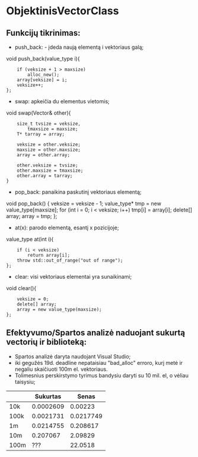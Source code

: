 # ObjektinisVectorClass


## Funkcijų tikrinimas:

- push_back: - įdeda naują elementą i vektoriaus galą;

void push_back(value_type i){

		if (veksize + 1 > maxsize)
			alloc_new();
		array[veksize] = i;
		veksize++;
	};
  
- swap: apkeičia du elementus vietomis;

void swap(Vector<T>& other){
  
		size_t tvsize = veksize,
			tmaxsize = maxsize;
		T* tarray = array;

		veksize = other.veksize;
		maxsize = other.maxsize;
		array = other.array;

		other.veksize = tvsize;
		other.maxsize = tmaxsize;
		other.array = tarray;
	}
  
- pop_back: panaikina paskutinį vektoriaus elementą;

void pop_back()
	{
		veksize = veksize - 1;
		value_type* tmp = new value_type[maxsize];
		for (int i = 0; i < veksize; i++)
			tmp[i] = array[i];
		delete[] array;
		array = tmp;
	};
  
- at(x): parodo elementą, esantį x pozicijoje;

value_type at(int i){

		if (i < veksize)
			return array[i];
		throw std::out_of_range("out of range");
	};

- clear: visi vektoriaus elementai yra sunaikinami;

void clear(){

		veksize = 0;
		delete[] array;
		array = new value_type(maxsize);
	};

## Efektyvumo/Spartos analizė naduojant sukurtą vectorių ir biblioteką:

- Spartos analizė daryta naudojant Visual Studio;
- iki gegužės 19d. deadline nepataisiau "bad_alloc" erroro, kurį metė ir negaliu skaičiuoti 100m el. vektoriaus.
- Tolimesnius perskirstymo tyrimus bandysiu daryti su 10 mil. el, o vėliau taisysiu;

|        |  Sukurtas |   Senas   |
| ------ | --------- | -------   |
| 10k    | 0.0002609 | 0.00223   |
| 100k   | 0.0021731 | 0.0217749 |
| 1m     | 0.0214755 | 0.208617  |
| 10m    | 0.207067  | 2.09829   |
| 100m   |   ???     | 22.0518   | 
